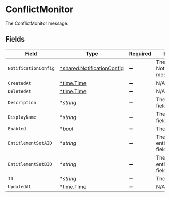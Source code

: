 # ConflictMonitor

The ConflictMonitor message.


## Fields

| Field                                                                          | Type                                                                           | Required                                                                       | Description                                                                    |
| ------------------------------------------------------------------------------ | ------------------------------------------------------------------------------ | ------------------------------------------------------------------------------ | ------------------------------------------------------------------------------ |
| `NotificationConfig`                                                           | [*shared.NotificationConfig](../../../pkg/models/shared/notificationconfig.md) | :heavy_minus_sign:                                                             | The NotificationConfig message.                                                |
| `CreatedAt`                                                                    | [*time.Time](https://pkg.go.dev/time#Time)                                     | :heavy_minus_sign:                                                             | N/A                                                                            |
| `DeletedAt`                                                                    | [*time.Time](https://pkg.go.dev/time#Time)                                     | :heavy_minus_sign:                                                             | N/A                                                                            |
| `Description`                                                                  | **string*                                                                      | :heavy_minus_sign:                                                             | The description field.                                                         |
| `DisplayName`                                                                  | **string*                                                                      | :heavy_minus_sign:                                                             | The displayName field.                                                         |
| `Enabled`                                                                      | **bool*                                                                        | :heavy_minus_sign:                                                             | The enabled field.                                                             |
| `EntitlementSetAID`                                                            | **string*                                                                      | :heavy_minus_sign:                                                             | The entitlementSetAId field.                                                   |
| `EntitlementSetBID`                                                            | **string*                                                                      | :heavy_minus_sign:                                                             | The entitlementSetBId field.                                                   |
| `ID`                                                                           | **string*                                                                      | :heavy_minus_sign:                                                             | The id field.                                                                  |
| `UpdatedAt`                                                                    | [*time.Time](https://pkg.go.dev/time#Time)                                     | :heavy_minus_sign:                                                             | N/A                                                                            |